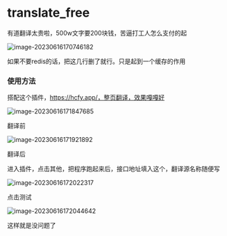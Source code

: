 # translate_free

有道翻译太贵啦，500w文字要200块钱，苦逼打工人怎么支付的起





![image-20230616170746182](https://gitee.com/Zxl99/img/raw/master/picgo/202306161707271.png)

如果不要redis的话，把这几行删了就行。只是起到一个缓存的作用

### 使用方法



搭配这个插件，https://hcfy.app/，整页翻译，效果嘎嘎好

![image-20230616171847685](https://gitee.com/Zxl99/img/raw/master/picgo/202306161718813.png)

翻译前

![image-20230616171921892](https://gitee.com/Zxl99/img/raw/master/picgo/202306161719018.png)

翻译后

进入插件，点击其他，把程序跑起来后，接口地址填入这个，翻译源名称随便写

![image-20230616172022317](https://gitee.com/Zxl99/img/raw/master/picgo/202306161720401.png)

点击测试

![image-20230616172044642](https://gitee.com/Zxl99/img/raw/master/picgo/202306161720669.png)

这样就是没问题了

